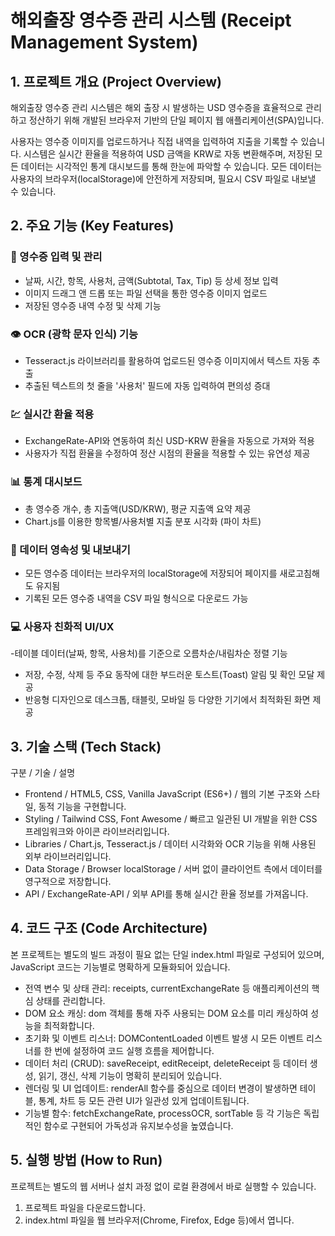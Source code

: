 # 해외출장 영수증 관리 시스템 (Receipt Management System)

## 1. 프로젝트 개요 (Project Overview)
해외출장 영수증 관리 시스템은 해외 출장 시 발생하는 USD 영수증을 효율적으로 관리하고 정산하기 위해 개발된 브라우저 기반의 단일 페이지 웹 애플리케이션(SPA)입니다.

사용자는 영수증 이미지를 업로드하거나 직접 내역을 입력하여 지출을 기록할 수 있습니다. 시스템은 실시간 환율을 적용하여 USD 금액을 KRW로 자동 변환해주며, 저장된 모든 데이터는 시각적인 통계 대시보드를 통해 한눈에 파악할 수 있습니다. 모든 데이터는 사용자의 브라우저(localStorage)에 안전하게 저장되며, 필요시 CSV 파일로 내보낼 수 있습니다.

## 2. 주요 기능 (Key Features)
### 📝 영수증 입력 및 관리
- 날짜, 시간, 항목, 사용처, 금액(Subtotal, Tax, Tip) 등 상세 정보 입력
- 이미지 드래그 앤 드롭 또는 파일 선택을 통한 영수증 이미지 업로드
- 저장된 영수증 내역 수정 및 삭제 기능

### 👁️ OCR (광학 문자 인식) 기능
- Tesseract.js 라이브러리를 활용하여 업로드된 영수증 이미지에서 텍스트 자동 추출
- 추출된 텍스트의 첫 줄을 '사용처' 필드에 자동 입력하여 편의성 증대

### 💹 실시간 환율 적용
- ExchangeRate-API와 연동하여 최신 USD-KRW 환율을 자동으로 가져와 적용
- 사용자가 직접 환율을 수정하여 정산 시점의 환율을 적용할 수 있는 유연성 제공

### 📊 통계 대시보드
- 총 영수증 개수, 총 지출액(USD/KRW), 평균 지출액 요약 제공
- Chart.js를 이용한 항목별/사용처별 지출 분포 시각화 (파이 차트)

### 💾 데이터 영속성 및 내보내기
- 모든 영수증 데이터는 브라우저의 localStorage에 저장되어 페이지를 새로고침해도 유지됨
- 기록된 모든 영수증 내역을 CSV 파일 형식으로 다운로드 가능

### 💻 사용자 친화적 UI/UX
-테이블 데이터(날짜, 항목, 사용처)를 기준으로 오름차순/내림차순 정렬 기능
- 저장, 수정, 삭제 등 주요 동작에 대한 부드러운 토스트(Toast) 알림 및 확인 모달 제공
- 반응형 디자인으로 데스크톱, 태블릿, 모바일 등 다양한 기기에서 최적화된 화면 제공

## 3. 기술 스택 (Tech Stack)
구분 / 기술 / 설명

- Frontend / HTML5, CSS, Vanilla JavaScript (ES6+) / 웹의 기본 구조와 스타일, 동적 기능을 구현합니다.
- Styling / Tailwind CSS, Font Awesome / 빠르고 일관된 UI 개발을 위한 CSS 프레임워크와 아이콘 라이브러리입니다.
- Libraries / Chart.js, Tesseract.js / 데이터 시각화와 OCR 기능을 위해 사용된 외부 라이브러리입니다.
- Data Storage / Browser localStorage / 서버 없이 클라이언트 측에서 데이터를 영구적으로 저장합니다.
- API / ExchangeRate-API / 외부 API를 통해 실시간 환율 정보를 가져옵니다.

## 4. 코드 구조 (Code Architecture)
본 프로젝트는 별도의 빌드 과정이 필요 없는 단일 index.html 파일로 구성되어 있으며, JavaScript 코드는 기능별로 명확하게 모듈화되어 있습니다.
- 전역 변수 및 상태 관리: receipts, currentExchangeRate 등 애플리케이션의 핵심 상태를 관리합니다.
- DOM 요소 캐싱: dom 객체를 통해 자주 사용되는 DOM 요소를 미리 캐싱하여 성능을 최적화합니다.
- 초기화 및 이벤트 리스너: DOMContentLoaded 이벤트 발생 시 모든 이벤트 리스너를 한 번에 설정하여 코드 실행 흐름을 제어합니다.
- 데이터 처리 (CRUD): saveReceipt, editReceipt, deleteReceipt 등 데이터 생성, 읽기, 갱신, 삭제 기능이 명확히 분리되어 있습니다.
- 렌더링 및 UI 업데이트: renderAll 함수를 중심으로 데이터 변경이 발생하면 테이블, 통계, 차트 등 모든 관련 UI가 일관성 있게 업데이트됩니다.
- 기능별 함수: fetchExchangeRate, processOCR, sortTable 등 각 기능은 독립적인 함수로 구현되어 가독성과 유지보수성을 높였습니다.

## 5. 실행 방법 (How to Run)
프로젝트는 별도의 웹 서버나 설치 과정 없이 로컬 환경에서 바로 실행할 수 있습니다.
1. 프로젝트 파일을 다운로드합니다.
2. index.html 파일을 웹 브라우저(Chrome, Firefox, Edge 등)에서 엽니다.
